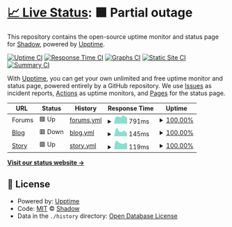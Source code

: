 # [📈 Live Status](https://status.theshadow.xyz): <!--live status--> **🟧 Partial outage**

This repository contains the open-source uptime monitor and status page for [Shadow](https://status.theshadow.xyz), powered by [Upptime](https://github.com/upptime/upptime).

[![Uptime CI](https://github.com/koj-co/upptime/workflows/Uptime%20CI/badge.svg)](https://github.com/koj-co/upptime/actions?query=workflow%3A%22Uptime+CI%22)
[![Response Time CI](https://github.com/koj-co/upptime/workflows/Response%20Time%20CI/badge.svg)](https://github.com/koj-co/upptime/actions?query=workflow%3A%22Response+Time+CI%22)
[![Graphs CI](https://github.com/koj-co/upptime/workflows/Graphs%20CI/badge.svg)](https://github.com/koj-co/upptime/actions?query=workflow%3A%22Graphs+CI%22)
[![Static Site CI](https://github.com/koj-co/upptime/workflows/Static%20Site%20CI/badge.svg)](https://github.com/koj-co/upptime/actions?query=workflow%3A%22Static+Site+CI%22)
[![Summary CI](https://github.com/koj-co/upptime/workflows/Summary%20CI/badge.svg)](https://github.com/koj-co/upptime/actions?query=workflow%3A%22Summary+CI%22)

With [Upptime](https://upptime.js.org), you can get your own unlimited and free uptime monitor and status page, powered entirely by a GitHub repository. We use [Issues](https://github.com/thewilloftheshadow/status/issues) as incident reports, [Actions](https://github.com/thewilloftheshadow/status/actions) as uptime monitors, and [Pages](https://status.theshadow.xyz) for the status page.

<!--start: status pages-->
<!-- This summary is generated by Upptime (https://github.com/upptime/upptime) -->
<!-- Do not edit this manually, your changes will be overwritten -->
<!-- prettier-ignore -->
| URL | Status | History | Response Time | Uptime |
| --- | ------ | ------- | ------------- | ------ |
| <img alt="" src="https://favicons.githubusercontent.com/null" height="13"> Forums | 🟩 Up | [forums.yml](https://github.com/thewilloftheshadow/status/commits/master/history/forums.yml) | <details><summary><img alt="Response time graph" src="./graphs/forums/response-time-week.png" height="20"> 791ms</summary><br><a href="https://status.theshadow.xyz/history/forums"><img alt="Response time 463" src="https://img.shields.io/endpoint?url=https%3A%2F%2Fraw.githubusercontent.com%2Fthewilloftheshadow%2Fstatus%2Fmaster%2Fapi%2Fforums%2Fresponse-time.json"></a><br><a href="https://status.theshadow.xyz/history/forums"><img alt="24-hour response time 742" src="https://img.shields.io/endpoint?url=https%3A%2F%2Fraw.githubusercontent.com%2Fthewilloftheshadow%2Fstatus%2Fmaster%2Fapi%2Fforums%2Fresponse-time-day.json"></a><br><a href="https://status.theshadow.xyz/history/forums"><img alt="7-day response time 791" src="https://img.shields.io/endpoint?url=https%3A%2F%2Fraw.githubusercontent.com%2Fthewilloftheshadow%2Fstatus%2Fmaster%2Fapi%2Fforums%2Fresponse-time-week.json"></a><br><a href="https://status.theshadow.xyz/history/forums"><img alt="30-day response time 463" src="https://img.shields.io/endpoint?url=https%3A%2F%2Fraw.githubusercontent.com%2Fthewilloftheshadow%2Fstatus%2Fmaster%2Fapi%2Fforums%2Fresponse-time-month.json"></a><br><a href="https://status.theshadow.xyz/history/forums"><img alt="1-year response time 463" src="https://img.shields.io/endpoint?url=https%3A%2F%2Fraw.githubusercontent.com%2Fthewilloftheshadow%2Fstatus%2Fmaster%2Fapi%2Fforums%2Fresponse-time-year.json"></a></details> | <details><summary><a href="https://status.theshadow.xyz/history/forums">100.00%</a></summary><a href="https://status.theshadow.xyz/history/forums"><img alt="All-time uptime 44.33%" src="https://img.shields.io/endpoint?url=https%3A%2F%2Fraw.githubusercontent.com%2Fthewilloftheshadow%2Fstatus%2Fmaster%2Fapi%2Fforums%2Fuptime.json"></a><br><a href="https://status.theshadow.xyz/history/forums"><img alt="24-hour uptime 100.00%" src="https://img.shields.io/endpoint?url=https%3A%2F%2Fraw.githubusercontent.com%2Fthewilloftheshadow%2Fstatus%2Fmaster%2Fapi%2Fforums%2Fuptime-day.json"></a><br><a href="https://status.theshadow.xyz/history/forums"><img alt="7-day uptime 100.00%" src="https://img.shields.io/endpoint?url=https%3A%2F%2Fraw.githubusercontent.com%2Fthewilloftheshadow%2Fstatus%2Fmaster%2Fapi%2Fforums%2Fuptime-week.json"></a><br><a href="https://status.theshadow.xyz/history/forums"><img alt="30-day uptime 44.33%" src="https://img.shields.io/endpoint?url=https%3A%2F%2Fraw.githubusercontent.com%2Fthewilloftheshadow%2Fstatus%2Fmaster%2Fapi%2Fforums%2Fuptime-month.json"></a><br><a href="https://status.theshadow.xyz/history/forums"><img alt="1-year uptime 44.33%" src="https://img.shields.io/endpoint?url=https%3A%2F%2Fraw.githubusercontent.com%2Fthewilloftheshadow%2Fstatus%2Fmaster%2Fapi%2Fforums%2Fuptime-year.json"></a></details>
| <img alt="" src="https://favicons.githubusercontent.com/blog.theshadow.xyz" height="13"> [Blog](https://blog.theshadow.xyz) | 🟥 Down | [blog.yml](https://github.com/thewilloftheshadow/status/commits/master/history/blog.yml) | <details><summary><img alt="Response time graph" src="./graphs/blog/response-time-week.png" height="20"> 145ms</summary><br><a href="https://status.theshadow.xyz/history/blog"><img alt="Response time 147" src="https://img.shields.io/endpoint?url=https%3A%2F%2Fraw.githubusercontent.com%2Fthewilloftheshadow%2Fstatus%2Fmaster%2Fapi%2Fblog%2Fresponse-time.json"></a><br><a href="https://status.theshadow.xyz/history/blog"><img alt="24-hour response time 0" src="https://img.shields.io/endpoint?url=https%3A%2F%2Fraw.githubusercontent.com%2Fthewilloftheshadow%2Fstatus%2Fmaster%2Fapi%2Fblog%2Fresponse-time-day.json"></a><br><a href="https://status.theshadow.xyz/history/blog"><img alt="7-day response time 145" src="https://img.shields.io/endpoint?url=https%3A%2F%2Fraw.githubusercontent.com%2Fthewilloftheshadow%2Fstatus%2Fmaster%2Fapi%2Fblog%2Fresponse-time-week.json"></a><br><a href="https://status.theshadow.xyz/history/blog"><img alt="30-day response time 147" src="https://img.shields.io/endpoint?url=https%3A%2F%2Fraw.githubusercontent.com%2Fthewilloftheshadow%2Fstatus%2Fmaster%2Fapi%2Fblog%2Fresponse-time-month.json"></a><br><a href="https://status.theshadow.xyz/history/blog"><img alt="1-year response time 147" src="https://img.shields.io/endpoint?url=https%3A%2F%2Fraw.githubusercontent.com%2Fthewilloftheshadow%2Fstatus%2Fmaster%2Fapi%2Fblog%2Fresponse-time-year.json"></a></details> | <details><summary><a href="https://status.theshadow.xyz/history/blog">100.00%</a></summary><a href="https://status.theshadow.xyz/history/blog"><img alt="All-time uptime 100.00%" src="https://img.shields.io/endpoint?url=https%3A%2F%2Fraw.githubusercontent.com%2Fthewilloftheshadow%2Fstatus%2Fmaster%2Fapi%2Fblog%2Fuptime.json"></a><br><a href="https://status.theshadow.xyz/history/blog"><img alt="24-hour uptime 100.00%" src="https://img.shields.io/endpoint?url=https%3A%2F%2Fraw.githubusercontent.com%2Fthewilloftheshadow%2Fstatus%2Fmaster%2Fapi%2Fblog%2Fuptime-day.json"></a><br><a href="https://status.theshadow.xyz/history/blog"><img alt="7-day uptime 100.00%" src="https://img.shields.io/endpoint?url=https%3A%2F%2Fraw.githubusercontent.com%2Fthewilloftheshadow%2Fstatus%2Fmaster%2Fapi%2Fblog%2Fuptime-week.json"></a><br><a href="https://status.theshadow.xyz/history/blog"><img alt="30-day uptime 100.00%" src="https://img.shields.io/endpoint?url=https%3A%2F%2Fraw.githubusercontent.com%2Fthewilloftheshadow%2Fstatus%2Fmaster%2Fapi%2Fblog%2Fuptime-month.json"></a><br><a href="https://status.theshadow.xyz/history/blog"><img alt="1-year uptime 100.00%" src="https://img.shields.io/endpoint?url=https%3A%2F%2Fraw.githubusercontent.com%2Fthewilloftheshadow%2Fstatus%2Fmaster%2Fapi%2Fblog%2Fuptime-year.json"></a></details>
| <img alt="" src="https://favicons.githubusercontent.com/story.theshadow.xyz" height="13"> [Story](https://story.theshadow.xyz) | 🟩 Up | [story.yml](https://github.com/thewilloftheshadow/status/commits/master/history/story.yml) | <details><summary><img alt="Response time graph" src="./graphs/story/response-time-week.png" height="20"> 119ms</summary><br><a href="https://status.theshadow.xyz/history/story"><img alt="Response time 132" src="https://img.shields.io/endpoint?url=https%3A%2F%2Fraw.githubusercontent.com%2Fthewilloftheshadow%2Fstatus%2Fmaster%2Fapi%2Fstory%2Fresponse-time.json"></a><br><a href="https://status.theshadow.xyz/history/story"><img alt="24-hour response time 115" src="https://img.shields.io/endpoint?url=https%3A%2F%2Fraw.githubusercontent.com%2Fthewilloftheshadow%2Fstatus%2Fmaster%2Fapi%2Fstory%2Fresponse-time-day.json"></a><br><a href="https://status.theshadow.xyz/history/story"><img alt="7-day response time 119" src="https://img.shields.io/endpoint?url=https%3A%2F%2Fraw.githubusercontent.com%2Fthewilloftheshadow%2Fstatus%2Fmaster%2Fapi%2Fstory%2Fresponse-time-week.json"></a><br><a href="https://status.theshadow.xyz/history/story"><img alt="30-day response time 132" src="https://img.shields.io/endpoint?url=https%3A%2F%2Fraw.githubusercontent.com%2Fthewilloftheshadow%2Fstatus%2Fmaster%2Fapi%2Fstory%2Fresponse-time-month.json"></a><br><a href="https://status.theshadow.xyz/history/story"><img alt="1-year response time 132" src="https://img.shields.io/endpoint?url=https%3A%2F%2Fraw.githubusercontent.com%2Fthewilloftheshadow%2Fstatus%2Fmaster%2Fapi%2Fstory%2Fresponse-time-year.json"></a></details> | <details><summary><a href="https://status.theshadow.xyz/history/story">100.00%</a></summary><a href="https://status.theshadow.xyz/history/story"><img alt="All-time uptime 100.00%" src="https://img.shields.io/endpoint?url=https%3A%2F%2Fraw.githubusercontent.com%2Fthewilloftheshadow%2Fstatus%2Fmaster%2Fapi%2Fstory%2Fuptime.json"></a><br><a href="https://status.theshadow.xyz/history/story"><img alt="24-hour uptime 100.00%" src="https://img.shields.io/endpoint?url=https%3A%2F%2Fraw.githubusercontent.com%2Fthewilloftheshadow%2Fstatus%2Fmaster%2Fapi%2Fstory%2Fuptime-day.json"></a><br><a href="https://status.theshadow.xyz/history/story"><img alt="7-day uptime 100.00%" src="https://img.shields.io/endpoint?url=https%3A%2F%2Fraw.githubusercontent.com%2Fthewilloftheshadow%2Fstatus%2Fmaster%2Fapi%2Fstory%2Fuptime-week.json"></a><br><a href="https://status.theshadow.xyz/history/story"><img alt="30-day uptime 100.00%" src="https://img.shields.io/endpoint?url=https%3A%2F%2Fraw.githubusercontent.com%2Fthewilloftheshadow%2Fstatus%2Fmaster%2Fapi%2Fstory%2Fuptime-month.json"></a><br><a href="https://status.theshadow.xyz/history/story"><img alt="1-year uptime 100.00%" src="https://img.shields.io/endpoint?url=https%3A%2F%2Fraw.githubusercontent.com%2Fthewilloftheshadow%2Fstatus%2Fmaster%2Fapi%2Fstory%2Fuptime-year.json"></a></details>

<!--end: status pages-->

[**Visit our status website →**](https://status.theshadow.xyz)

## 📄 License

- Powered by: [Upptime](https://github.com/upptime/upptime)
- Code: [MIT](./LICENSE) © [Shadow](https://status.theshadow.xyz)
- Data in the `./history` directory: [Open Database License](https://opendatacommons.org/licenses/odbl/1-0/)
